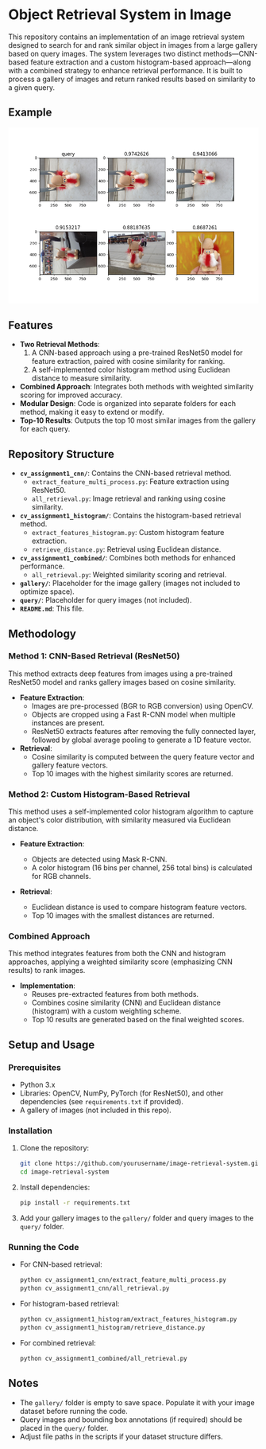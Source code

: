# Object Retrieval System in Image

This repository contains an implementation of an image retrieval system designed to search for and rank similar object in images from a large gallery based on query images. The system leverages two distinct methods—CNN-based feature extraction and a custom histogram-based approach—along with a combined strategy to enhance retrieval performance. It is built to process a gallery of images and return ranked results based on similarity to a given query.

## Example
![Retrieving an object from other images](images/object_retrieval_example.png)


## Features

- **Two Retrieval Methods**: 
  1. A CNN-based approach using a pre-trained ResNet50 model for feature extraction, paired with cosine similarity for ranking.
  2. A self-implemented color histogram method using Euclidean distance to measure similarity.
- **Combined Approach**: Integrates both methods with weighted similarity scoring for improved accuracy.
- **Modular Design**: Code is organized into separate folders for each method, making it easy to extend or modify.
- **Top-10 Results**: Outputs the top 10 most similar images from the gallery for each query.

## Repository Structure

- **`cv_assignment1_cnn/`**: Contains the CNN-based retrieval method.
  - `extract_feature_multi_process.py`: Feature extraction using ResNet50.
  - `all_retrieval.py`: Image retrieval and ranking using cosine similarity.
- **`cv_assignment1_histogram/`**: Contains the histogram-based retrieval method.
  - `extract_features_histogram.py`: Custom histogram feature extraction.
  - `retrieve_distance.py`: Retrieval using Euclidean distance.
- **`cv_assignment1_combined/`**: Combines both methods for enhanced performance.
  - `all_retrieval.py`: Weighted similarity scoring and retrieval.
- **`gallery/`**: Placeholder for the image gallery (images not included to optimize space).
- **`query/`**: Placeholder for query images (not included).
- **`README.md`**: This file.

## Methodology

### Method 1: CNN-Based Retrieval (ResNet50)
This method extracts deep features from images using a pre-trained ResNet50 model and ranks gallery images based on cosine similarity.

- **Feature Extraction**:
  - Images are pre-processed (BGR to RGB conversion) using OpenCV.
  - Objects are cropped using a Fast R-CNN model when multiple instances are present.
  - ResNet50 extracts features after removing the fully connected layer, followed by global average pooling to generate a 1D feature vector.
- **Retrieval**:
  - Cosine similarity is computed between the query feature vector and gallery feature vectors.
  - Top 10 images with the highest similarity scores are returned.

### Method 2: Custom Histogram-Based Retrieval
This method uses a self-implemented color histogram algorithm to capture an object's color distribution, with similarity measured via Euclidean distance.

- **Feature Extraction**:
  - Objects are detected using Mask R-CNN.
  - A color histogram (16 bins per channel, 256 total bins) is calculated for RGB channels.

- **Retrieval**:
  - Euclidean distance is used to compare histogram feature vectors.
  - Top 10 images with the smallest distances are returned.

### Combined Approach
This method integrates features from both the CNN and histogram approaches, applying a weighted similarity score (emphasizing CNN results) to rank images.

- **Implementation**:
  - Reuses pre-extracted features from both methods.
  - Combines cosine similarity (CNN) and Euclidean distance (histogram) with a custom weighting scheme.
  - Top 10 results are generated based on the final weighted scores.

## Setup and Usage

### Prerequisites
- Python 3.x
- Libraries: OpenCV, NumPy, PyTorch (for ResNet50), and other dependencies (see `requirements.txt` if provided).
- A gallery of images (not included in this repo).

### Installation
1. Clone the repository:
   ```bash
   git clone https://github.com/yourusername/image-retrieval-system.git
   cd image-retrieval-system
   ```
2. Install dependencies:
   ```bash
   pip install -r requirements.txt
   ```
3. Add your gallery images to the `gallery/` folder and query images to the `query/` folder.

### Running the Code
- For CNN-based retrieval:
  ```bash
  python cv_assignment1_cnn/extract_feature_multi_process.py
  python cv_assignment1_cnn/all_retrieval.py
  ```
- For histogram-based retrieval:
  ```bash
  python cv_assignment1_histogram/extract_features_histogram.py
  python cv_assignment1_histogram/retrieve_distance.py
  ```
- For combined retrieval:
  ```bash
  python cv_assignment1_combined/all_retrieval.py
  ```

## Notes
- The `gallery/` folder is empty to save space. Populate it with your image dataset before running the code.
- Query images and bounding box annotations (if required) should be placed in the `query/` folder.
- Adjust file paths in the scripts if your dataset structure differs.
